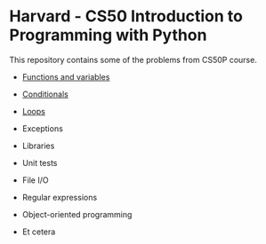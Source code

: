 # Harvard - CS50 Introduction to Programming with Python

This repository contains some of the problems from CS50P course.

- [Functions and variables](https://github.com/richardnj14/CS50_python/tree/main/function_variables)

- [Conditionals](https://github.com/richardnj14/CS50_python/tree/main/conditionals)

- [Loops](https://github.com/richardnj14/CS50_python/tree/main/loops)

- Exceptions

- Libraries

- Unit tests

- File I/O

- Regular expressions

- Object-oriented programming

- Et cetera
